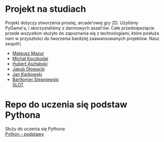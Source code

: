 # Projekt na studiach
Projekt dotyczy stworzenia prostej, arcade'owej gry 2D. Użyliśmy PyGame'a, i skorzystaliśmy z darmowych asset'ów. Całe przedsięwzięcie przede wszystkim służyło do zapoznania się z technologiami, które posłuża nam w przyszłości do tworzenia bardziej zaawansowanych projektów. Nasz zespół:\
* [Mateusz Mazur](https://mzsuetam.github.io/)
* [Michał Koczkodaj](https://mkoczkodaj.github.io)
* [Hubert Asztabski](https://sztaba.github.io)
* [Jakub Głowacki](https://jakubg-git.github.io/)
* [Jan Karkowski](https://jankrk.github.io/)
* [Bartłomiej Stępniewski](https://beto4444.github.io/)\
[SLOT](https://github.com/AGH-Narzedzia-Informatyczne-2021-2022/SLOT)
# Repo do uczenia się podstaw Pythona
Służy do uczenia się Pythona\
[Python - podstawy](https://github.com/Sztaba/PythonPodstawy)
